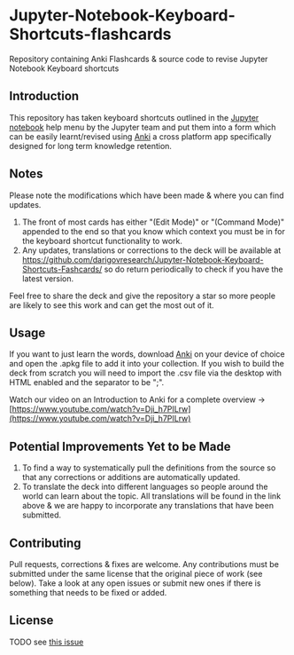 # Jupyter-Notebook-Keyboard-Shortcuts-flashcards
Repository containing Anki Flashcards &amp; source code to revise Jupyter Notebook Keyboard shortcuts

## Introduction
This repository has taken keyboard shortcuts outlined in the [Jupyter notebook](https://jupyter-notebook.readthedocs.io/en/stable/notebook.html?highlight=keyboard%20shortcut#keyboard-shortcuts) help menu by the Jupyter team and put them into a form which can be easily learnt/revised using <a href="https://apps.ankiweb.net/">Anki</a> a cross platform app specifically designed for long term knowledge retention.

## Notes
Please note the modifications which have been made & where you can find updates.
1. The front of most cards has either "(Edit Mode)" or "(Command Mode)" appended to the end so that you know which context you must be in for the keyboard shortcut functionality to work.
2. Any updates, translations or corrections to the deck will be available at <a href="https://github.com/darigovresearch/Jupyter-Notebook-Keyboard-Shortcuts-Fashcards/">https://github.com/darigovresearch/Jupyter-Notebook-Keyboard-Shortcuts-Fashcards/</a> so do return periodically to check if you have the latest version.

Feel free to share the deck and give the repository a star so more people are likely to see this work and can get the most out of it.

## Usage
If you want to just learn the words, download <a href="https://apps.ankiweb.net/">Anki</a> on your device of choice and open the .apkg file to add it into your collection. If you wish to build the deck from scratch you will need to import the .csv file via the desktop with HTML enabled and the separator to be ";".

Watch our video on an Introduction to Anki for a complete overview -> [https://www.youtube.com/watch?v=Dji_h7PILrw](https://www.youtube.com/watch?v=Dji_h7PILrw)

## Potential Improvements Yet to be Made
1. To find a way to systematically pull the definitions from the source so that any corrections or additions are automatically updated.
2. To translate the deck into different languages so people around the world can learn about the topic. All translations will be found in the link above & we are happy to incorporate any translations that have been submitted.

## Contributing
Pull requests, corrections & fixes are welcome. Any contributions must be submitted under the same license that the original piece of work (see below). Take a look at any open issues or submit new ones if there is something that needs to be fixed or added.

## License
TODO see [this issue](https://github.com/darigovresearch/Jupyter-Notebook-Keyboard-Shortcuts-Fashcards/issues/2)
